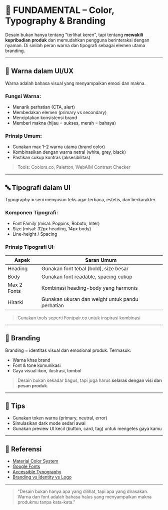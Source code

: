 # 🌱 FUNDAMENTAL – Color, Typography & Branding

Desain bukan hanya tentang "terlihat keren", tapi tentang **mewakili kepribadian produk** dan memudahkan pengguna berinteraksi dengan nyaman. Di sinilah peran warna dan tipografi sebagai elemen utama branding.

---

## 🎨 Warna dalam UI/UX

Warna adalah bahasa visual yang menyampaikan emosi dan makna.

### Fungsi Warna:
- Menarik perhatian (CTA, alert)
- Membedakan elemen (primary vs secondary)
- Menciptakan konsistensi brand
- Memberi makna (hijau = sukses, merah = bahaya)

### Prinsip Umum:
- Gunakan max 1–2 warna utama (brand color)
- Kombinasikan dengan warna netral (white, grey, black)
- Pastikan cukup kontras (aksesibilitas)

> Tools: Coolors.co, Paletton, WebAIM Contrast Checker

---

## 🔤 Tipografi dalam UI

Typography = seni menyusun teks agar terbaca, estetis, dan berkarakter.

### Komponen Tipografi:
- Font Family (misal: Poppins, Roboto, Inter)
- Size (misal: 32px heading, 14px body)
- Line-height / Spacing

### Prinsip Tipografi UI:
| Aspek       | Saran Umum                                      |
|-------------|--------------------------------------------------|
| Heading     | Gunakan font tebal (bold), size besar            |
| Body        | Gunakan font readable, spacing cukup             |
| Max 2 Fonts | Kombinasi heading-body yang harmonis             |
| Hirarki     | Gunakan ukuran dan weight untuk pandu perhatian |

> Gunakan tools seperti Fontpair.co untuk inspirasi kombinasi

---

## 💼 Branding

Branding = identitas visual dan emosional produk. Termasuk:
- Warna khas brand
- Font & tone komunikasi
- Gaya visual ikon, ilustrasi, tombol

> Desain bukan sekadar bagus, tapi juga harus **selaras dengan visi dan pesan produk**.

---

## 🧠 Tips
- Gunakan token warna (primary, neutral, error)
- Simulasikan dark mode sedari awal
- Gunakan preview UI kecil (button, card, tag) untuk mengetes gaya kamu

---

## 🔗 Referensi
- [Material Color System](https://m3.material.io/styles/color)
- [Google Fonts](https://fonts.google.com)
- [Accessible Typography](https://developer.mozilla.org/en-US/docs/Web/CSS/font)
- [Branding vs Identity vs Logo](https://www.99designs.com/blog/tips/branding-vs-logo-design/)

---

> "Desain bukan hanya apa yang dilihat, tapi apa yang dirasakan. Warna dan font adalah bahasa halus yang menyampaikan makna produkmu tanpa kata-kata."

